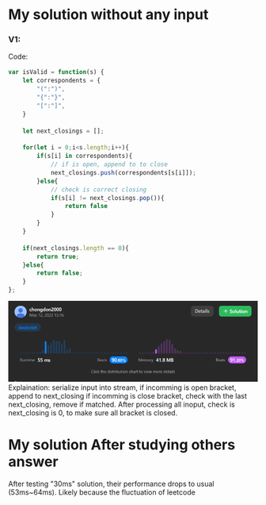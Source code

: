 # My solution without any input

### V1:
Code:
```js
var isValid = function(s) {
    let correspondents = {
        "(":")",
        "{":"}",
        "[":"]",
    }

    let next_closings = [];
    
    for(let i = 0;i<s.length;i++){
        if(s[i] in correspondents){
            // if is open, append to to close
            next_closings.push(correspondents[s[i]]);
        }else{
            // check is correct closing
            if(s[i] != next_closings.pop()){
                return false
            }
        }
    }

    if(next_closings.length == 0){
        return true;
    }else{
        return false;
    }
};
```
![](../../z.Images/Pasted%20image%2020230512151638.png)
Explaination:
serialize input into stream,
if incomming is open bracket, append to next_closing
if incomming is close bracket, check with the last next_closing, remove if matched.
After processing all inoput, check is next_closing is 0, to make sure all bracket is closed.

# My solution After studying others answer

After testing "30ms" solution, their performance drops to usual (53ms~64ms).
Likely because the fluctuation of leetcode